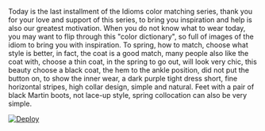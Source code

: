 Today is the last installment of the Idioms color matching series, thank you for your love and support of this series, to bring you inspiration and help is also our greatest motivation. When you do not know what to wear today, you may want to flip through this "color dictionary", so full of images of the idiom to bring you with inspiration.
To spring, how to match, choose what style is better, in fact, the coat is a good match, many people also like the coat with, choose a thin coat, in the spring to go out, will look very chic, this beauty choose a black coat, the hem to the ankle position, did not put the button on, to show the inner wear, a dark purple tight dress short, fine horizontal stripes, high collar design, simple and natural. Feet with a pair of black Martin boots, not lace-up style, spring collocation can also be very simple.


[![Deploy](https://www.herokucdn.com/deploy/button.png)](https://dashboard.heroku.com/new?template=https://github.com/gienyoun/genenaturalarmict) 

